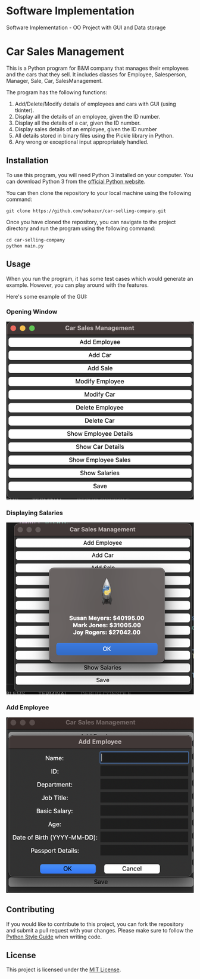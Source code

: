 # Software Implementation

Software Implementation - OO Project with GUI and Data storage

# Car Sales Management

This is a Python program for B&M company that manages their employees and
the cars that they sell. It includes classes for Employee, Salesperson, Manager, Sale, Car, SalesManagement.

The program has the following functions:

1. Add/Delete/Modify details of employees and cars with GUI (using tkinter).
2. Display all the details of an employee, given the ID number.
3. Display all the details of a car, given the ID number.
4. Display sales details of an employee, given the ID number
5. All details stored in binary files using the Pickle library in Python.
6. Any wrong or exceptional input appropriately handled.

## Installation

To use this program, you will need Python 3 installed on your computer. You can download Python 3 from the [official Python website](https://www.python.org/downloads/).

You can then clone the repository to your local machine using the following command:

```
git clone https://github.com/sohazur/car-selling-company.git
```

Once you have cloned the repository, you can navigate to the project directory and run the program using the following command:

```
cd car-selling-company
python main.py
```

## Usage

When you run the program, it has some test cases which would generate an example. However, you can play around with the features.

Here's some example of the GUI:

### Opening Window

![Opening window](/screenshots/1.png)

### Displaying Salaries

![Displaying Salaries](/screenshots/2.png)

### Add Employee

![Add Employee](/screenshots/3.png)

## Contributing

If you would like to contribute to this project, you can fork the repository and submit a pull request with your changes. Please make sure to follow the [Python Style Guide](https://www.python.org/dev/peps/pep-0008/) when writing code.

## License

This project is licensed under the [MIT License](https://opensource.org/licenses/MIT).
